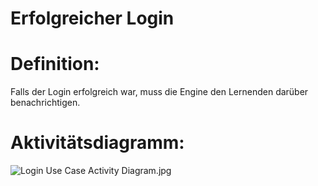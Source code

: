 # Erfolgreicher Login


# Definition:

Falls der Login erfolgreich war, muss die Engine den Lernenden darüber benachrichtigen.

# Aktivitätsdiagramm:

![Login Use Case Activity Diagram.jpg](imageEngineLoginActivityDiagramm.jpg)




